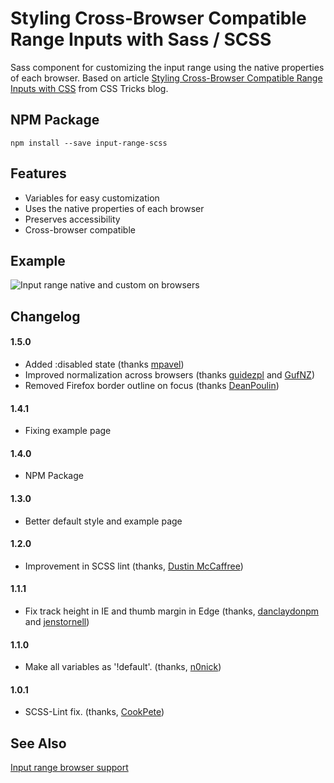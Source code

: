 # Styling Cross-Browser Compatible Range Inputs with Sass / SCSS

Sass component for customizing the input range using the native properties of each browser. Based on article [Styling Cross-Browser Compatible Range Inputs with CSS](https://css-tricks.com/styling-cross-browser-compatible-range-inputs-css/) from CSS Tricks blog.

## NPM Package
```
npm install --save input-range-scss
```
## Features

-   Variables for easy customization
-   Uses the native properties of each browser
-   Preserves accessibility
-   Cross-browser compatible

## Example

![Input range native and custom on browsers](https://github.com/darlanrod/input-range-scss/raw/master/example/input-range-browsers.jpg)

## Changelog

#### 1.5.0
-   Added :disabled state (thanks [mpavel](https://github.com/mpavel))
-   Improved normalization across browsers (thanks [guidezpl](https://github.com/guidezpl) and [GufNZ](https://github.com/GufNZ))
-   Removed Firefox border outline on focus (thanks [DeanPoulin](https://github.com/DeanPoulin))

#### 1.4.1
-   Fixing example page

#### 1.4.0
-   NPM Package

#### 1.3.0
-   Better default style and example page

#### 1.2.0
-   Improvement in SCSS lint (thanks, [Dustin McCaffree](https://github.com/dMcCaffree))

#### 1.1.1
-   Fix track height in IE and thumb margin in Edge (thanks, [danclaydonpm](https://github.com/danclaydonpm) and [jenstornell](https://github.com/jenstornell))

#### 1.1.0
-   Make all variables as '!default'. (thanks, [n0nick](https://github.com/n0nick))

#### 1.0.1
-   SCSS-Lint fix. (thanks, [CookPete](https://github.com/CookPete))

## See Also

[Input range browser support](http://caniuse.com/#feat=input-range)
